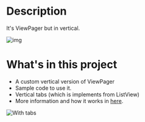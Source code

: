 # Description
It's ViewPager but in vertical.

![img][img]

# What's in this project
 - A custom vertical version of ViewPager
 - Sample code to use it.
 - Vertical tabs (which is implements from ListView)
 - More information and how it works in [here][til].


![With tabs][with_tabs]

[img]:http://i.imgur.com/o91LG42.gif
[til]:https://github.com/TomazWang/TIL-today-i-learned/blob/master/Android/VerticalViewPager.md
[with_tabs]:http://i.imgur.com/lkgSUxt.gif
